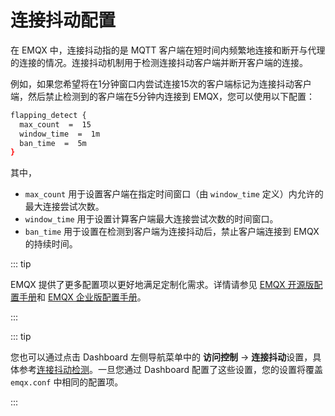 # 连接抖动配置

在 EMQX 中，连接抖动指的是 MQTT 客户端在短时间内频繁地连接和断开与代理的连接的情况。连接抖动机制用于检测连接抖动客户端并断开客户端的连接。

例如，如果您希望将在1分钟窗口内尝试连接15次的客户端标记为连接抖动客户端，然后禁止检测到的客户端在5分钟内连接到 EMQX，您可以使用以下配置：

```bash
flapping_detect {
  max_count  =  15
  window_time  =  1m
  ban_time  =  5m
}
```

其中，

- `max_count` 用于设置客户端在指定时间窗口（由 `window_time` 定义）内允许的最大连接尝试次数。
- `window_time` 用于设置计算客户端最大连接尝试次数的时间窗口。
- `ban_time` 用于设置在检测到客户端为连接抖动后，禁止客户端连接到 EMQX 的持续时间。

::: tip

EMQX 提供了更多配置项以更好地满足定制化需求。详情请参见 [EMQX 开源版配置手册](https://docs.emqx.com/zh/emqx/v@CE_VERSION@/hocon/)和 [EMQX 企业版配置手册](https://docs.emqx.com/zh/enterprise/v@EE_VERSION@/hocon/)。

:::

::: tip

您也可以通过点击 Dashboard 左侧导航菜单中的 **访问控制** -> **连接抖动**设置，具体参考[连接抖动检测](../access-control/flapping-detect.md)。一旦您通过 Dashboard 配置了这些设置，您的设置将覆盖 `emqx.conf` 中相同的配置项。

:::